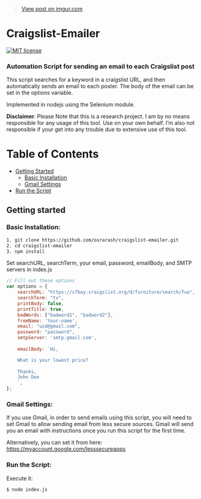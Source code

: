 <!-- <img src="https://imgur.com/YxWJoRM" width="350" align="right"> -->

<blockquote class="imgur-embed-pub" lang="en" data-id="YxWJoRM"><a href="//imgur.com/YxWJoRM">View post on imgur.com</a></blockquote><script async src="//s.imgur.com/min/embed.js" charset="utf-8"></script>

# Craigslist-Emailer

[![MIT license](https://img.shields.io/badge/license-MIT-blue.svg)](https://github.com/ourarash/craigslist-emailer)

### Automation Script for sending an email to each Craigslist post
This script searches for a keyword in a craigslist URL, and then automatically sends an email to each poster. The body of the email can be set in the options variable.

Implemented in nodejs using the Selenium module.


**Disclaimer**: Please Note that this is a research project. I am by no means responsible for any usage of this tool. Use on your own behalf. I’m also not responsible if your  get into any trouble due to extensive use of this tool.


Table of Contents
=================

* [Getting Started](#getting-started)
  * [Basic Installation](#basic-installation)
  * [Gmail Settings](#gmail-settings)
* [Run the Script](#run-the-script)
 
## Getting started

### Basic Installation:

```bash
1. git clone https://github.com/ourarash/craigslist-emailer.git
2. cd craigslist-emailer
3. npm install
```

Set searchURL, searchTerm, your email, password, emailBody, and SMTP servers in index.js

```javascript
// Fill out these options
var options = {
    searchURL: "https://sfbay.craigslist.org/d/furniture/search/fua",   //The page we are searching
    searchTerm: "tv",                                                   //The keyword we are searching
    printBody: false,
    printTitle: true,
    badWords: ["badword1", "badword2"],                                 //Detects bad words in title and body of each text
    fromName: 'Your-name',                                              //Sender name in the email being sent
    email: "uid@gmail.com",                                             //Your email address
    password: "password",                                               //Your password
    smtpServer: 'smtp.gmail.com',                                       //SMTP server. Use smtp.gmail.com for gmail
                                                                        //The body of email sent to each poster
    emailBody: `Hi,                                                     

    What is your lowest price?
    
    Thanks,
    John Doe
    `,
};

```

### Gmail Settings:
If you use Gmail, in order to send emails using this script, you will need to set Gmail to allow sending email from less secure sources.
Gmail will send you an email with instructions once you run this script for the first time.

Alternatively, you can set it from here:
https://myaccount.google.com/lesssecureapps

### Run the Script:
Execute it:

```bash
$ node index.js
```
